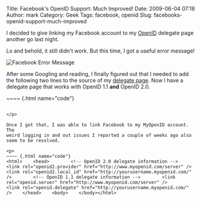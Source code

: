 Title: Facebook's OpenID Support:  Much Improved!
Date: 2009-06-04 07:18
Author: mark
Category: Geek
Tags: facebook, openid
Slug: facebooks-openid-support-much-improved

I decided to give linking my Facebook account to my [OpenID][] delegate
page another go last night.

Lo and behold, it still didn't work. But this time, I got a useful error
message!

![Facebook Error Message][]

After some Googling and reading, I finally figured out that I needed to
add the following two lines to the source of my [delegate page][]. Now I
have a delegate page that works with OpenID 1.1 **and** OpenID 2.0.

<p>
~~~~ {.html name="code"}
                
~~~~

</p>

Once I got that, I was able to link Facebook to my MyOpenID account. The
weird logging in and out issues I reported a couple of weeks ago also
seem to be resolved.

<p>
~~~~ {.html name="code"}
<html>    <head>        <!-- OpenID 2.0 delegate information -->        <link rel="openid2.provider" href="http://www.myopenid.com/server" />        <link rel="openid2.local_id" href="http://yourusername.myopenid.com/" />        <!-- OpenID 1.1 delegate information -->        <link rel="openid.server" href="http://www.myopenid.com/server" />        <link rel="openid.delegate" href="http://yourusername.myopenid.com/" />    </head>    <body>    </body></html>
~~~~

</p>

  [OpenID]: http://mark.biek.org/blog/2008/10/un-befuddling-openid/
  [Facebook Error Message]: http://farm4.static.flickr.com/3350/3592405201_ac9a52234c_o.png
  [delegate page]: http://antelopelovefan.com/id
